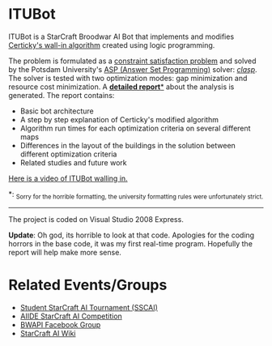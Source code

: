 ITUBot
======

ITUBot is a StarCraft Broodwar AI Bot that implements and modifies [Certicky's wall-in algorithm](http://arxiv.org/abs/1306.4460) created using logic programming.

The problem is formulated as a [constraint satisfaction problem](http://en.wikipedia.org/wiki/Constraint_satisfaction_problem) and solved by the Potsdam University's [ASP (Answer Set Programming)](http://en.wikipedia.org/wiki/Answer_set_programming) solver: [*clasp*](http://www.cs.uni-potsdam.de/clasp/). The solver is tested with two optimization modes: gap minimization and resource cost minimization. A [**detailed report***](https://www.dropbox.com/s/ru5tmhz4vh6eihh/Walling%20in%20at%20StarCraft.pdf?dl=0) about the analysis is generated. The report contains:
 - Basic bot architecture
 - A step by step explanation of Certicky's modified algorithm
 - Algorithm run times for each optimization criteria on several different maps
 - Differences in the layout of the buildings in the solution between different optimization criteria
 - Related studies and future work


[Here is a video of ITUBot walling in.](http://www.youtube.com/watch?v=WdhIv_yxIbM)

*: <sub>Sorry for the horrible formatting, the university formatting rules were unfortunately strict.</sub>

-------------

The project is coded on Visual Studio 2008 Express. 

**Update**: Oh god, its horrible to look at that code. Apologies for the coding horrors in the base code, it was my first real-time program. Hopefully the report will help make more sense.

Related Events/Groups
=======

 - [Student StarCraft AI Tournament (SSCAI)](http://www.sscaitournament.com/)
 - [AIIDE StarCraft AI Competition](http://webdocs.cs.ualberta.ca/~cdavid/starcraftaicomp/index.shtml)
 - [BWAPI Facebook Group](https://www.facebook.com/groups/bwapi/)
 - [StarCraft AI Wiki](http://www.starcraftai.com/wiki/Main_Page)
